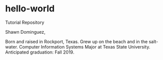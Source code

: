 # hello-world
Tutorial Repository

Shawn Dominguez,

Born and raised in Rockport, Texas. Grew up on the beach and in the salt-water.
Computer Information Systems Major at Texas State University. Anticipated graduation: Fall 2019.
